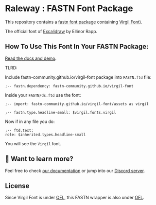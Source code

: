 # Raleway : FASTN Font Package

This repository contains a [fastn font package](https://fastn.com/featured/fonts/) containing [Virgil Font](https://github.com/excalidraw/virgil)).

The official font of [Excalidraw](https://github.com/excalidraw/virgil) by Ellinor Rapp.



## How To Use This Font In Your FASTN Package:

[Read the docs and demo](https://fastn-community.github.io/virgil-font).

TLRD:

Include fastn-community.github.io/virgil-font package into `FASTN.ftd` file:

```ftd
;-- fastn.dependency: fastn-community.github.io/virgil-font
```

Inside your `FASTN/ds.ftd` use the font:

```ftd
;-- import: fastn-community.github.io/virgil-font/assets as virgil

;-- fastn.type.headline-small: $virgil.fonts.virgil
```

Now if in any file you do:

```ftd
;-- ftd.text:
role: $inherited.types.headline-small
```

You will see the `Virgil` font.

## 👀 Want to learn more?

Feel free to check [our documentation](https://fastn.com/) or jump into our 
[Discord server](https://discord.gg/bucrdvptYd).

## License

Since Virgil  Font is under 
[OFL](https://github.com/excalidraw/virgil/blob/main/LICENSE.md), this FASTN wrapper is also under [OFL](LICENSE).




